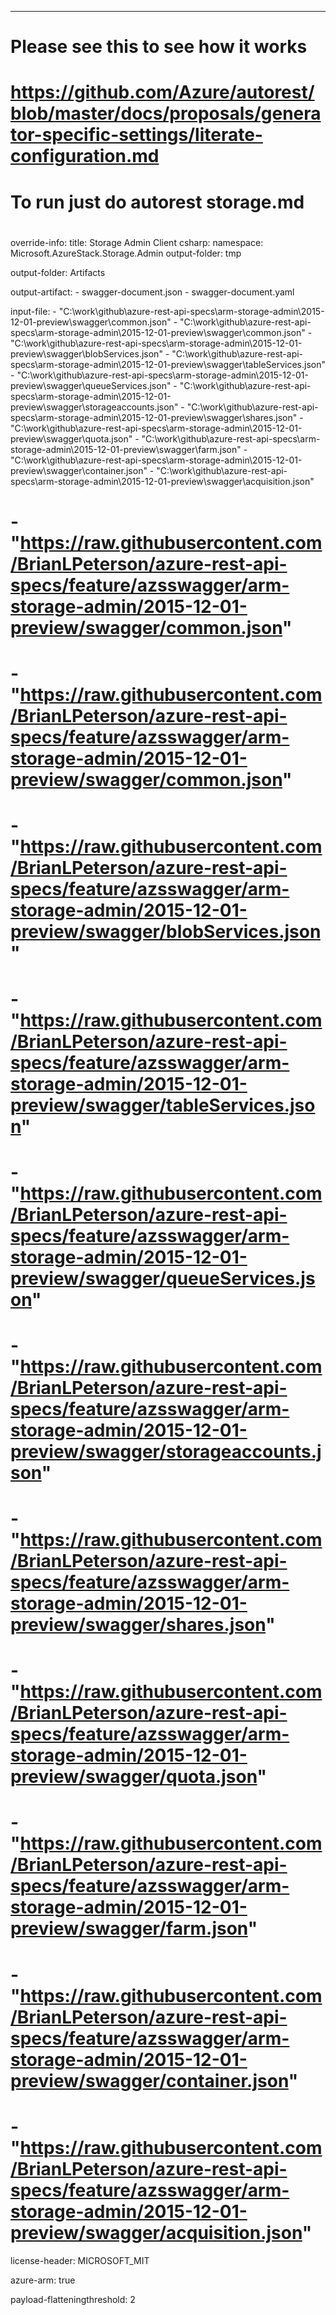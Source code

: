 ---
#   Please see this to see how it works
#
#   https://github.com/Azure/autorest/blob/master/docs/proposals/generator-specific-settings/literate-configuration.md
#
#   To run just do autorest storage.md
#
override-info:
  title: Storage Admin Client
csharp:
    namespace: Microsoft.AzureStack.Storage.Admin
    output-folder: tmp

output-folder: Artifacts

output-artifact: 
    - swagger-document.json
    - swagger-document.yaml

input-file:
    - "C:\\work\\github\\azure-rest-api-specs\\arm-storage-admin\\2015-12-01-preview\\swagger\\common.json"
    - "C:\\work\\github\\azure-rest-api-specs\\arm-storage-admin\\2015-12-01-preview\\swagger\\common.json"
    - "C:\\work\\github\\azure-rest-api-specs\\arm-storage-admin\\2015-12-01-preview\\swagger\\blobServices.json"
    - "C:\\work\\github\\azure-rest-api-specs\\arm-storage-admin\\2015-12-01-preview\\swagger\\tableServices.json"
    - "C:\\work\\github\\azure-rest-api-specs\\arm-storage-admin\\2015-12-01-preview\\swagger\\queueServices.json"
    - "C:\\work\\github\\azure-rest-api-specs\\arm-storage-admin\\2015-12-01-preview\\swagger\\storageaccounts.json"
    - "C:\\work\\github\\azure-rest-api-specs\\arm-storage-admin\\2015-12-01-preview\\swagger\\shares.json"
    - "C:\\work\\github\\azure-rest-api-specs\\arm-storage-admin\\2015-12-01-preview\\swagger\\quota.json"
    - "C:\\work\\github\\azure-rest-api-specs\\arm-storage-admin\\2015-12-01-preview\\swagger\\farm.json"
    - "C:\\work\\github\\azure-rest-api-specs\\arm-storage-admin\\2015-12-01-preview\\swagger\\container.json"
    - "C:\\work\\github\\azure-rest-api-specs\\arm-storage-admin\\2015-12-01-preview\\swagger\\acquisition.json"
#    - "https://raw.githubusercontent.com/BrianLPeterson/azure-rest-api-specs/feature/azsswagger/arm-storage-admin/2015-12-01-preview/swagger/common.json"
#    - "https://raw.githubusercontent.com/BrianLPeterson/azure-rest-api-specs/feature/azsswagger/arm-storage-admin/2015-12-01-preview/swagger/common.json"
#    - "https://raw.githubusercontent.com/BrianLPeterson/azure-rest-api-specs/feature/azsswagger/arm-storage-admin/2015-12-01-preview/swagger/blobServices.json"
#    - "https://raw.githubusercontent.com/BrianLPeterson/azure-rest-api-specs/feature/azsswagger/arm-storage-admin/2015-12-01-preview/swagger/tableServices.json"
#    - "https://raw.githubusercontent.com/BrianLPeterson/azure-rest-api-specs/feature/azsswagger/arm-storage-admin/2015-12-01-preview/swagger/queueServices.json"
#    - "https://raw.githubusercontent.com/BrianLPeterson/azure-rest-api-specs/feature/azsswagger/arm-storage-admin/2015-12-01-preview/swagger/storageaccounts.json"
#    - "https://raw.githubusercontent.com/BrianLPeterson/azure-rest-api-specs/feature/azsswagger/arm-storage-admin/2015-12-01-preview/swagger/shares.json"
#    - "https://raw.githubusercontent.com/BrianLPeterson/azure-rest-api-specs/feature/azsswagger/arm-storage-admin/2015-12-01-preview/swagger/quota.json"
#    - "https://raw.githubusercontent.com/BrianLPeterson/azure-rest-api-specs/feature/azsswagger/arm-storage-admin/2015-12-01-preview/swagger/farm.json"
#    - "https://raw.githubusercontent.com/BrianLPeterson/azure-rest-api-specs/feature/azsswagger/arm-storage-admin/2015-12-01-preview/swagger/container.json"
#    - "https://raw.githubusercontent.com/BrianLPeterson/azure-rest-api-specs/feature/azsswagger/arm-storage-admin/2015-12-01-preview/swagger/acquisition.json"
    
license-header: MICROSOFT_MIT

azure-arm: true

payload-flatteningthreshold: 2